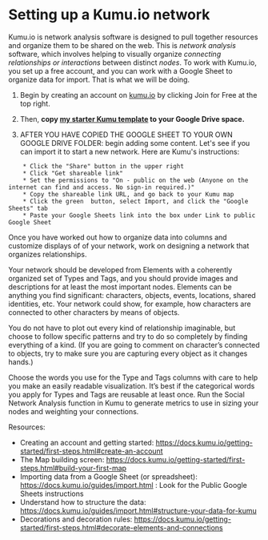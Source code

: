 # Setting up a Kumu.io network

Kumu.io is network analysis software is designed to pull together resources and organize them to be shared on the web. 
This is *network analysis* software, which involves helping to visually organize *connecting relationships or interactions* between distinct *nodes*. 
To work with Kumu.io, you set up a free account, and you can work with a Google Sheet to organize data for import. That is what we will be doing.

1) Begin by creating an account on [kumu.io](https://kumu.io/) by clicking Join for Free at the top right.
2) Then, **copy [my starter Kumu template](https://docs.google.com/spreadsheets/d/1ssAAI77nJjtSeAZmlG_OpG8f3DvCuywzNtp4XuBsidA/edit?usp=sharing) to your Google Drive space.**

3) AFTER YOU HAVE COPIED THE GOOGLE SHEET TO YOUR OWN GOOGLE DRIVE FOLDER: begin adding some content. 
Let's see if you can import it to start a new network. Here are Kumu's instructions:

```
    * Click the "Share" button in the upper right
    * Click "Get shareable link"
    * Set the permissions to "On - public on the web (Anyone on the internet can find and access. No sign-in required.)"
    * Copy the shareable link URL, and go back to your Kumu map
    * Click the green  button, select Import, and click the "Google Sheets" tab
    * Paste your Google Sheets link into the box under Link to public Google Sheet
```


Once you have worked out how to organize data into columns and customize displays of of your network, work on designing a network that organizes relationships. 

Your network should be developed from Elements with a coherently organized set of Types and Tags, and you should provide images and descriptions for at least the most important nodes. Elements can be anything you find significant: characters, objects, events, locations, shared identities, etc. Your network could show, for example, how characters are connected to other characters by means of objects.

You do not have to plot out every kind of relationship imaginable, but choose to follow specific patterns and try to do so completely by finding everything of a kind. (If you are going to comment on character’s connected to objects, try to make sure you are capturing every object as it changes hands.)

Choose the words you use for the Type and Tags columns with care to help you make an easily readable visualization. It’s best if the categorical words you apply for Types and Tags are reusable at least once. Run the Social Network Analysis function in Kumu to generate metrics to use in sizing your nodes and weighting your connections.




Resources:
* Creating an account and getting started: https://docs.kumu.io/getting-started/first-steps.html#create-an-account 
* The Map building screen: https://docs.kumu.io/getting-started/first-steps.html#build-your-first-map 
* Importing data from a Google Sheet (or spreadsheet): https://docs.kumu.io/guides/import.html : Look for the Public Google Sheets instructions
* Understand how to structure the data: https://docs.kumu.io/guides/import.html#structure-your-data-for-kumu 
* Decorations and decoration rules: https://docs.kumu.io/getting-started/first-steps.html#decorate-elements-and-connections 


